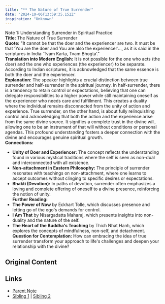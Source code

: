 ```yaml
---
title: "** The Nature of True Surrender"
date: "2024-10-06T13:59:35.152Z"
inspiration: "Unknown"
---
```



Note 1: Understanding Surrender in Spiritual Practice  
**Title:** The Nature of True Surrender  
**Quote:** "It cannot be that the doer and the experiencer are two. It must be that ‘You are the doer and You are also the experiencer’..., as it is said in the scriptures in India ‘Tvam Karta, Tvam Bhogta’."  
**Translation into Modern English:** It is not possible for the one who acts (the doer) and the one who experiences (the experiencer) to be separate. According to Indian scriptures, it is acknowledged that the same essence is both the doer and the experiencer.  
**Explanation:** The speaker highlights a crucial distinction between true surrender and half-surrender in the spiritual journey. In half-surrender, there is a tendency to retain control or expectations, believing that one can delegate responsibilities to a higher power while still maintaining oneself as the experiencer who needs care and fulfillment. This creates a duality where the individual remains disconnected from the unity of action and experience. True surrender, on the other hand, is about fully relinquishing control and acknowledging that both the action and the experience arise from the same divine source. It signifies a complete trust in the divine will, allowing one to be an instrument of that will without conditions or personal agendas. This profound understanding fosters a deeper connection with the divine and encourages genuine spiritual growth.  
**Connections:**  
- **Unity of Doer and Experiencer:** The concept reflects the understanding found in various mystical traditions where the self is seen as non-dual and interconnected with all existence.  
- **Non-attachment in Eastern Philosophy:** The principle of surrender resonates with teachings on non-attachment, where one learns to accept outcomes without clinging to specific desires or expectations.  
- **Bhakti (Devotion):** In paths of devotion, surrender often emphasizes a loving and complete offering of oneself to a divine presence, reinforcing the notion of unity.  
**Further Reading:**  
- **The Power of Now** by Eckhart Tolle, which discusses presence and letting go of the ego's demands for control.  
- **I Am That** by Nisargadatta Maharaj, which presents insights into non-duality and the nature of the self.  
- **The Heart of the Buddha's Teaching** by Thich Nhat Hanh, which explores the concepts of mindfulness, non-self, and detachment.  
**Question for Contemplation:** How can embracing the idea of true surrender transform your approach to life's challenges and deepen your relationship with the divine?  


## Original Content



## Links

- [Parent Note](/parent-note.md)
- [Sibling 1](/zettel1.md) | [Sibling 2](/zettel2.md)
